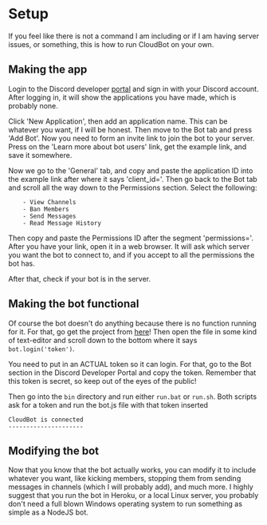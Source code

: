 # Setup  
  If you feel like there is not a command I am including or if I am having server issues, or something, this is how to run CloudBot on your own.

## Making the app
  Login to the Discord developer [portal](https://discord.com/developers) and sign in with your Discord account. After logging in, it will show the applications you
have made, which is probably none.

  Click 'New Application', then add an application name. This can be whatever you want, if I will be honest. Then move to the Bot tab and press 'Add Bot'. Now you need to form an invite link to join the bot to your server. Press on the 'Learn more about bot users' link, get the example link, and save it somewhere.
  
  Now we go to the 'General' tab, and copy and paste the application ID into the example link after where it says 'client_id='. Then go back to the Bot tab and scroll all the way down to the Permissions section. Select the following:
  
        - View Channels
        - Ban Members
        - Send Messages
        - Read Message History

  Then copy and paste the Permissions ID after the segment 'permissions='. After you have your link, open it in a web browser.
It will ask which server you want the bot to connect to, and if you accept to all the permissions the bot has.

  After that, check if your bot is in the server.
## Making the bot functional
  Of course the bot doesn't do anything because there is no function running for it. For that, go get the project from [here](https://github.com/themysticsavages/cloudbot-discord)!
Then open the file in some kind of text-editor and scroll down to the bottom where it says `bot.login('token')`. 

  You need to put in an ACTUAL token so it can login. For that, go to the Bot section in the Discord Developer Portal and copy the token. Remember that this
token is secret, so keep out of the eyes of the public!

  Then go into the `bin` directory and run either `run.bat` or `run.sh`. Both scripts ask for a token and run the bot.js file with that token inserted
  
  ```
  CloudBot is connected
  ---------------------
  ```
## Modifying the bot
  Now that you know that the bot actually works, you can modify it to include whatever you want, like kicking members, stopping them from sending messages 
in channels (which I will probably add), and much more. I highly suggest that you run the bot in Heroku, or a local Linux server, you probably don't need a full blown Windows operating system to run something as simple as a NodeJS bot.

